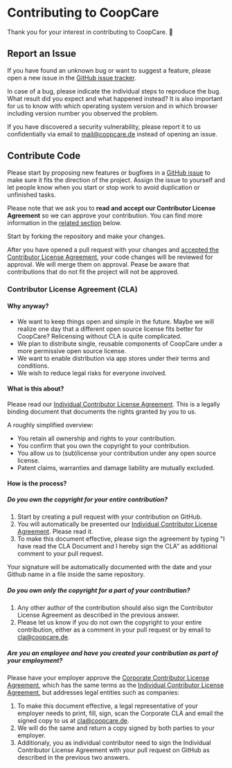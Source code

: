 # Contributing to CoopCare

Thank you for your interest in contributing to CoopCare. 🙌

<a name="issue"></a>
## Report an Issue

If you have found an unknown bug or want to suggest a feature, please open a new issue in the [GitHub issue tracker](https://github.com/coop-care/web-app/issues).

In case of a bug, please indicate the individual steps to reproduce the bug. What result did you expect and what happened instead? It is also important for us to know with which operating system version and in which browser including version number you observed the problem.

If you have discovered a security vulnerability, please report it to us confidentially via email to mail@coopcare.de instead of opening an issue.

<a name="code"></a>
## Contribute Code

Please start by proposing new features or bugfixes in a [GitHub issue](https://github.com/coop-care/web-app/issues) to make sure it fits the direction of the project. Assign the issue to yourself and let people know when you start or stop work to avoid duplication or unfinished tasks.

Please note that we ask you to **read and accept our Contributor License Agreement** so we can approve your contribution. You can find more information in the [related section](#cla) below.

Start by forking the repository and make your changes.

After you have opened a pull request with your changes and [accepted the Contributor License Agreement](#cla-how), your code changes will be reviewed for approval. We will merge them on approval. Pease be aware that contributions that do not fit the project will not be approved.

<a name="cla"></a>
### Contributor License Agreement (CLA)

#### Why anyway?

* We want to keep things open and simple in the future. Maybe we will realize one day that a different open source license fits better for CoopCare? Relicensing without CLA is quite complicated.
* We plan to distribute single, reusable components of CoopCare under a more permissive open source license.
* We want to enable distribution via app stores under their terms and conditions.
* We wish to reduce legal risks for everyone involved.

#### What is this about?

Please read our [Individual Contributor License Agreement](https://github.com/coop-care/cla/blob/master/ICLA.md). This is a legally binding document that documents the rights granted by you to us.

A roughly simplified overview:

* You retain all ownership and rights to your contribution.
* You confirm that you own the copyright to your contribution.
* You allow us to (sub)license your contribution under any open source license.
* Patent claims, warranties and damage liability are mutually excluded.

<a name="cla-how"></a>
#### How is the process?

##### Do you own the copyright for your entire contribution?

1. Start by creating a pull request with your contribution on GitHub.
1. You will automatically be presented our [Individual Contributor License Agreement](https://github.com/coop-care/cla/blob/master/ICLA.md). Please read it.
1. To make this document effective, please sign the agreement by typing "I have read the CLA Document and I hereby sign the CLA" as additional comment to your pull request.

Your signature will be automatically documented with the date and your Github name in a file inside the same repository.

##### Do you own only the copyright for a part of your contribution?

1. Any other author of the contribution should also sign the Contributor License Agreement as described in the previous answer.
1. Please let us know if you do not own the copyright to your entire contribution, either as a comment in your pull request or by email to cla@coopcare.de.

##### Are you an employee and have you created your contribution as part of your employment?

Please have your employer approve the [Corporate Contributor License Agreement](https://github.com/coop-care/cla/blob/master/CCLA.md), which has the same terms as the [Individual Contributor License Agreement](https://github.com/coop-care/cla/blob/master/ICLA.md), but addresses legal entities such as companies:

1. To make this document effective, a legal representative of your employer needs to print, fill, sign, scan the Corporate CLA and email the signed copy to us at cla@coopcare.de.
1. We will do the same and return a copy signed by both parties to your employer.
1. Additionaly, you as individual contributor need to sign the Individual Contributor License Agreement with your pull request on GitHub as described in the previous two answers.